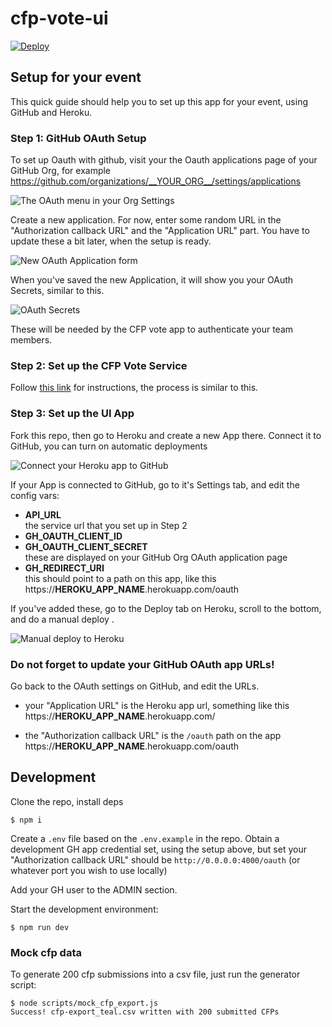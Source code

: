 # cfp-vote-ui

[![Deploy](https://www.herokucdn.com/deploy/button.svg)](https://heroku.com/deploy?template=https://github.com/JSConfBp/cfp-vote)

## Setup for your event

This quick guide should help you to set up this app for your event, using GitHub and Heroku.

### Step 1: GitHub OAuth Setup

To set up Oauth with github, visit your the Oauth applications page of your GitHub Org, for example https://github.com/organizations/__YOUR_ORG__/settings/applications

![The OAuth menu in your Org Settings](https://raw.githubusercontent.com/JSConfBp/cfp-vote-ui/master/docs/oauth-menu.png)

Create a new application. For now, enter some random URL in the "Authorization callback URL" and the "Application URL" part. You have to update these a bit later, when the setup is ready.

![New OAuth Application form](https://raw.githubusercontent.com/JSConfBp/cfp-vote-ui/master/docs/oauth-new-app.png)

When you've saved the new Application, it will show you your OAuth Secrets, similar to this.

![OAuth Secrets](https://raw.githubusercontent.com/JSConfBp/cfp-vote-ui/master/docs/oauth-secrets.png)

These will be needed by the CFP vote app to authenticate your team members.

### Step 2: Set up the CFP Vote Service

Follow [this link](https://github.com/JSConfBp/cfp-vote-service) for instructions, the process is similar to this.

### Step 3: Set up the UI App

Fork this repo, then go to Heroku and create a new App there. Connect it to GitHub, you can turn on automatic deployments

![Connect your Heroku app to GitHub](https://raw.githubusercontent.com/JSConfBp/cfp-vote-ui/master/docs/heroku-github-connect.png)

If your App is connected to GitHub, go to it's Settings tab, and edit the config vars:

* **API_URL**  
the service url that you set up in Step 2
* **GH_OAUTH_CLIENT_ID**
* **GH_OAUTH_CLIENT_SECRET**  
these are displayed on your GitHub Org OAuth application page
* **GH_REDIRECT_URI**  
this should point to a path on this app, like this  
https://__HEROKU_APP_NAME__.herokuapp.com/oauth

If you've added these, go to the Deploy tab on Heroku, scroll to the bottom, and do a manual deploy .

![Manual deploy to Heroku](https://raw.githubusercontent.com/JSConfBp/cfp-vote-ui/master/docs/heroku-manual-deploy.png)

### Do not forget to update your GitHub OAuth app URLs!

Go back to the OAuth settings on GitHub, and edit the URLs.

* your "Application URL" is the Heroku app url, something like this  
https://__HEROKU_APP_NAME__.herokuapp.com/

* the "Authorization callback URL" is the `/oauth` path on the app  
https://__HEROKU_APP_NAME__.herokuapp.com/oauth


## Development


Clone the repo, install deps

```
$ npm i 
```

Create a `.env` file based on the `.env.example` in the repo. Obtain a development GH app credential set, using the setup above, but set your "Authorization callback URL" should be `http://0.0.0.0:4000/oauth` (or whatever port you wish to use locally)

Add your GH user to the ADMIN section.

Start the development environment:

```
$ npm run dev
```

### Mock cfp data

To generate 200 cfp submissions into a csv file, just run the generator script:

```
$ node scripts/mock_cfp_export.js
Success! cfp-export_teal.csv written with 200 submitted CFPs
```
